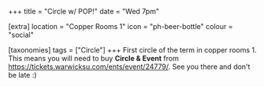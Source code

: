 +++
title = "Circle w/ POP!"
date = "Wed 7pm"

[extra]
location = "Copper Rooms 1"
icon = "ph-beer-bottle"
colour = "social"

[taxonomies]
tags = ["Circle"]
+++
First circle of the term in copper rooms 1. This means you will need to buy **Circle & Event** from <https://tickets.warwicksu.com/ents/event/24779/>. See you there and don't be late :)